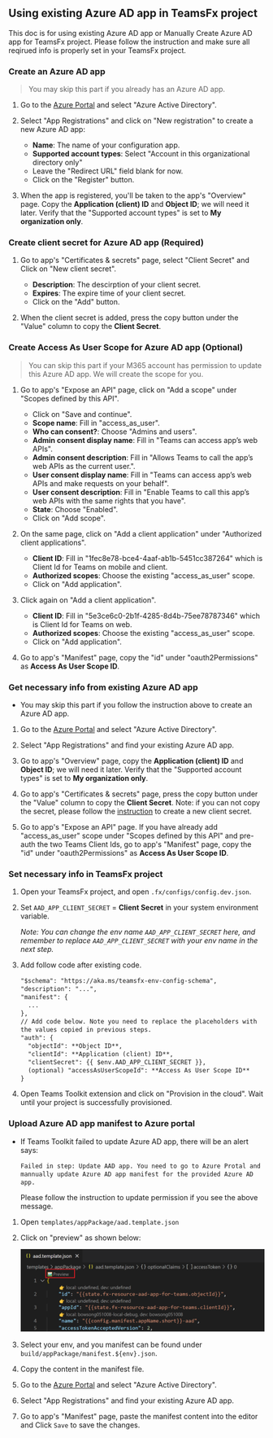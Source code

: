 ## Using existing Azure AD app in TeamsFx project

This doc is for using existing Azure AD app or Manually Create Azure AD app for TeamsFx project. Please follow the instruction and make sure all reqirued info is properly set in your TeamsFx project.


### Create an Azure AD app

> You may skip this part if you already has an Azure AD app.

1. Go to the [Azure Portal](https://portal.azure.com) and select "Azure Active Directory".

1. Select "App Registrations" and click on "New registration" to create a new Azure AD app:
   * **Name**: The name of your configuration app.
   * **Supported account types**: Select "Account in this organizational directory only"
   * Leave the "Redirect URL" field blank for now.
   * Click on the "Register" button.

1. When the app is registered, you'll be taken to the app's "Overview" page. Copy the **Application (client) ID** and **Object ID**; we will need it later. Verify that the "Supported account types" is set to **My organization only**.

### Create client secret for Azure AD app (Required)

1. Go to app's "Certificates & secrets" page, select "Client Secret" and Click on "New client secret".
   * **Description**: The descirption of your client secret.
   * **Expires**: The expire time of your client secret.
   * Click on the "Add" button.

1. When the client secret is added, press the copy button under the "Value" column to copy the **Client Secret**.


### Create Access As User Scope for Azure AD app (Optional)

> You can skip this part if your M365 account has permission to update this Azure AD app. We will create the scope for you.

1. Go to app's "Expose an API" page, click on "Add a scope" under "Scopes defined by this API".
   * Click on "Save and continue".
   * **Scope name**: Fill in "access_as_user".
   * **Who can consent?**: Choose "Admins and users".
   * **Admin consent display name**: Fill in "Teams can access app’s web APIs".
   * **Admin consent description**: Fill in "Allows Teams to call the app’s web APIs as the current user.".
   * **User consent display name**: Fill in "Teams can access app’s web APIs and make requests on your behalf".
   * **User consent description**: Fill in "Enable Teams to call this app’s web APIs with the same rights that you have".
   * **State**: Choose "Enabled".
   * Click on "Add scope".

1. On the same page, click on "Add a client application" under "Authorized client applications".
   * **Client ID**: Fill in "1fec8e78-bce4-4aaf-ab1b-5451cc387264" which is Client Id for Teams on mobile and client.
   * **Authorized scopes**: Choose the existing "access_as_user" scope.
   * Click on "Add application".

1. Click again on "Add a client application".
   * **Client ID**: Fill in "5e3ce6c0-2b1f-4285-8d4b-75ee78787346" which is Client Id for Teams on web.
   * **Authorized scopes**: Choose the existing "access_as_user" scope.
   * Click on "Add application".

2. Go to app's "Manifest" page, copy the "id" under "oauth2Permissions" as **Access As User Scope ID**.


### Get necessary info from existing Azure AD app

* You may skip this part if you follow the instruction above to create an Azure AD app.

1. Go to the [Azure Portal](https://portal.azure.com) and select "Azure Active Directory".

1.  Select "App Registrations" and find your existing Azure AD app.

1. Go to app's "Overview" page, copy the **Application (client) ID** and **Object ID**; we will need it later. Verify that the "Supported account types" is set to **My organization only**.

1. Go to app's "Certificates & secrets" page, press the copy button under the "Value" column to copy the **Client Secret**. Note: if you can not copy the secret, please follow the [instruction](#create-client-secret-for-azure-ad-app) to create a new client secret.

1. Go to app's "Expose an API" page. If you have already add "access_as_user" scope under "Scopes defined by this API" and pre-auth the two Teams Client Ids, go to app's "Manifest" page, copy the "id" under "oauth2Permissions" as **Access As User Scope ID**.


### Set necessary info in TeamsFx project

1. Open your TeamsFx project, and open `.fx/configs/config.dev.json`.

1. Set `AAD_APP_CLIENT_SECRET` = **Client Secret** in your system environment variable.
   
    *Note: You can change the env name `AAD_APP_CLIENT_SECRET` here, and remember to replace  `AAD_APP_CLIENT_SECRET` with your env name in the next step.*

1. Add follow code after existing code.

     ```
     "$schema": "https://aka.ms/teamsfx-env-config-schema",
     "description": "...",
     "manifest": {
       ...
     },
     // Add code below. Note you need to replace the placeholders with the values copied in previous steps.
     "auth": {
       "objectId": **Object ID**,
       "clientId": **Application (client) ID**,
       "clientSecret": {{ $env.AAD_APP_CLIENT_SECRET }},
       (optional) "accessAsUserScopeId": **Access As User Scope ID**
     }
     ```

1. Open Teams Toolkit extension and click on "Provision in the cloud". Wait until your project is successfully provisioned.

### Upload Azure AD app manifest to Azure portal

* If Teams Toolkit failed to update Azure AD app, there will be an alert says:

  ```
  Failed in step: Update AAD app. You need to go to Azure Protal and mannually update Azure AD app manifest for the provided Azure AD app.
  ```

   Please follow the instruction to update permission if you see the above message.

1. Open `templates/appPackage/aad.template.json`

1. Click on "preview" as shown below:

   ![image](../images/fx-core/aad/preview-aad-manifest.png)

1. Select your env, and you manifest can be found under `build/appPackage/manifest.${env}.json`.

1. Copy the content in the manifest file.

1. Go to the [Azure Portal](https://portal.azure.com) and select "Azure Active Directory".

1.  Select "App Registrations" and find your existing Azure AD app.

1. Go to app's "Manifest" page, paste the manifest content into the editor and Click `Save` to save the changes.